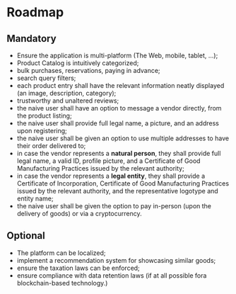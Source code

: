 # Roadmap

## Mandatory
   - Ensure the application is multi-platform (The Web, mobile, tablet, ...);
   - Product Catalog is intuitively categorized;
   - bulk purchases, reservations, paying in advance;
   - search query filters;
   - each product entry shall have the relevant information neatly displayed (an image, description, category);
   - trustworthy and unaltered reviews;
   - the naive user shall have an option to message a vendor directly, from the product listing;
   - the naive user shall provide full legal name, a picture, and an address upon registering;
   - the naive user shall be given an option to use multiple addresses to have their order delivered to;
   - in case the vendor represents a **natural person**, they shall provide full legal name, a valid ID, profile picture, and a Certificate of Good Manufacturing Practices issued by the relevant authority;
   - in case the vendor represents a **legal entity**, they shall provide a Certificate of Incorporation, Certificate of Good Manufacturing Practices issued by the relevant authority, and the representative logotype and entity name;
   - the naive user shall be given the option to pay in-person (upon the delivery of goods) or via a cryptocurrency.

## Optional
   - The platform can be localized;
   - implement a recommendation system for showcasing similar goods;
   - ensure the taxation laws can be enforced;
   - ensure compliance with data retention laws (if at all possible fora blockchain-based technology.)
   
